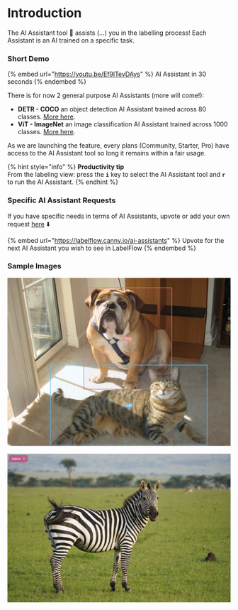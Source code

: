 # Introduction

The AI Assistant tool :drum: assists (...) you in the labelling process! Each Assistant is an AI trained on a specific task.

### Short Demo

{% embed url="https://youtu.be/Ef9lTevDAys" %}
AI Assistant in 30 seconds
{% endembed %}

There is for now 2 general purpose AI Assistants (more will come!):

* **DETR - COCO** an object detection AI Assistant trained across 80 classes. [More here](detr-coco.md).
* **ViT - ImageNet** an image classification AI Assistant trained across 1000 classes. [More here](vit-imagenet.md).

As we are launching the feature, every plans (Community, Starter, Pro) have access to the AI Assistant tool so long it remains within a fair usage.

{% hint style="info" %}
**Productivity tip**\
From the labeling view: press the **`i`** key to select the AI Assistant tool and **`r`** to run the AI Assistant.
{% endhint %}

### Specific AI Assistant Requests

If you have specific needs in terms of AI Assistants, upvote or add your own request [here](https://labelflow.canny.io/ai-assistants) ⬇️

{% embed url="https://labelflow.canny.io/ai-assistants" %}
Upvote for the next AI Assistant you wish to see in LabelFlow
{% endembed %}

### Sample Images

![Object detection with DETR - COCO AI Assistant](<../.gitbook/assets/image (11).png>)

![Image classification with ViT - ImageNet AI Assistant](<../.gitbook/assets/image (10).png>)

